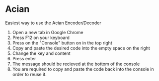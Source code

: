 # Acian

Easiest way to use the Acian Encoder/Decoder
  1. Open a new tab in Google Chrome
  2. Press F12 on your keyboard
  3. Press on the "Console" button on in the top right
  4. Copy and paste the desired code into the empty space on the right
  5. Change the key and content
  6. Press enter
  7. The message should be recieved at the bottom of the console
  8. You are required to copy and paste the code back into the console in order to reuse it.
